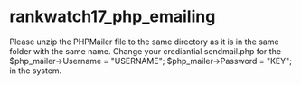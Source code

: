 # rankwatch17_php_emailing

Please unzip the PHPMailer file to the same directory as it is in the same folder with the same name.
Change your crediantial sendmail.php for the 
$php_mailer->Username = "USERNAME"; 
$php_mailer->Password = "KEY";
in the system.
